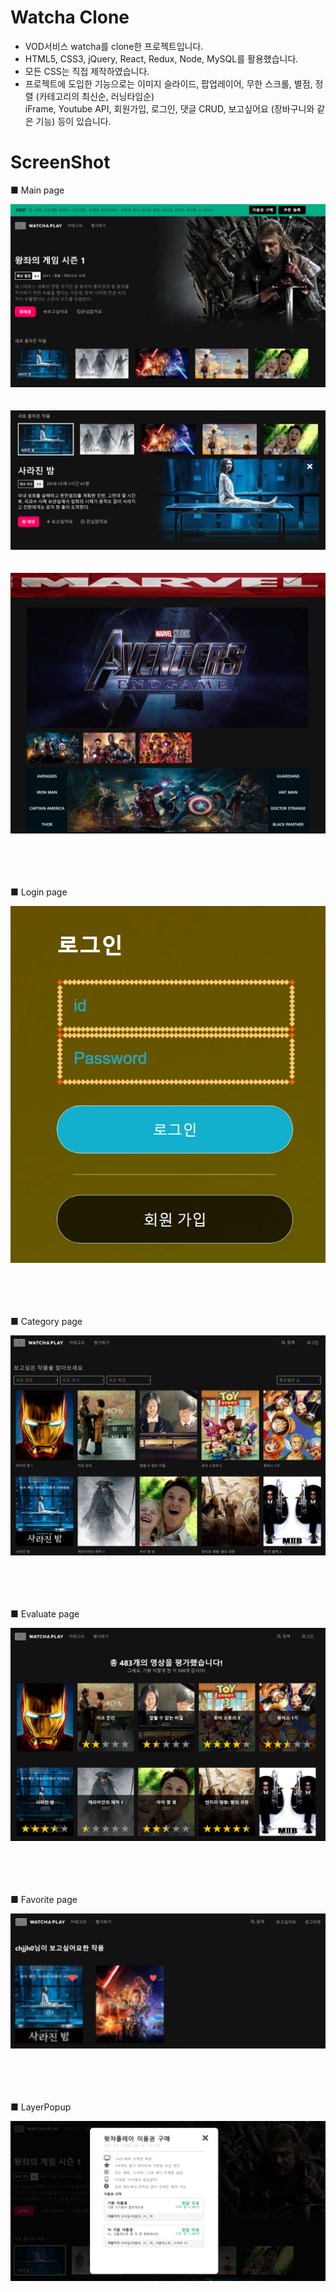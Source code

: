 # Watcha Clone
* VOD서비스 watcha를 clone한 프로젝트입니다.
* HTML5, CSS3, jQuery, React, Redux, Node, MySQL를 활용했습니다.
* 모든 CSS는 직접 제작하였습니다.
* 프로젝트에 도입한 기능으로는 이미지 슬라이드, 팝업레이어, 무한 스크롤, 별점, 정렬 (카테고리의 최신순, 러닝타임순) <br>
  iFrame, Youtube API, 회원가입, 로그인, 댓글 CRUD, 보고싶어요 (장바구니와 같은 기능) 등이 있습니다.
  
  
 # ScreenShot
 
 ■ Main page
 
 <div>
  <img src="./p_image/watcha_main.png" />
 </div>
 <br><br>
 
 <div>
  <img src="./p_image/main_newContent.png" />
 </div>
 <br><br>
 
 <div>
  <img src="./p_image/watcha_main_2.png" />
 </div>
 <br><br><br><br>

■ Login page

 <div>
  <img src="./p_image/loginPage.png" />
 </div>
 <br><br><br><br>
 
■ Category page

 <div>
  <img src="./p_image/categoryPage.png" />
 </div>
 <br><br><br><br>
 
■ Evaluate page

 <div>
  <img src="./p_image/evaluatePage.png" />
 </div>
 <br><br><br><br>

■ Favorite page

 <div>
  <img src="./p_image/favoritePage.png" />
 </div>
 <br><br><br><br>
 
■ LayerPopup

 <div>
  <img src="./p_image/layerPopup.png" />
 </div>
 <br><br><br><br>
